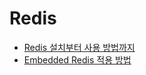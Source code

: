# Redis
- [Redis 설치부터 사용 방법까지](https://github.com/djdjdddd/TIL/blob/main/DB/Redis/HowToInstallAndUseRedisInSpringBoot.md)
- [Embedded Redis 적용 방법](https://github.com/djdjdddd/TIL/blob/main/DB/Redis/EmbeddedRedis.md)